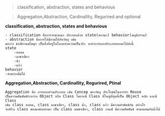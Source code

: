 >classification, abstraction, states and behavious 

>Aggregation,Abstraction, Cardinallity, Regurired and optional

**classification, abstraction, states and behavious**

    - classification คือการจำนำแนก ประกอบด้วย state(สถานะ) behavior(พฤติกรรม)
    - abstraction คือการให้นิยามให้กับวัตถุ เช่น
    มองว่า ชาเขียวนมไขมุก เป็นสิ่งที่อยู่ในโลกแห่งความเป็นจริง จะทำการแยกประเภทออกมาได้ดังนี้
    state
        -หลอด
        -ผงชาเขียว
        -น้า
        -แก้ว
    behavior
    -สามารถดื่มได้

**Aggregation,Abstraction, Cardinallity, Regurired, Ptinal**

    Aggregation คือ การบอกส่วนประกอบ เช่น Concep ของวัตถุ ประโยชน์ในหารทำ Reuse
    เป็นความสัมพันธ์ระหว่าง Object หรือ Class โดยจะมี Class ที่ใหญ่ที่สุดที่เป็น Object หลัก และมี Class
    เช่น class หลอด, class ผงชาเขียว, class น้ำ, class แก้ว มีความสำพันธ์กัน อย่างไร
    จะสร้่าง class ของผงชงออกมา เป็น class ผมชาเขียว, class กาแฟ มีความสัมพันธ์ สามาผสมกับน้ำได้